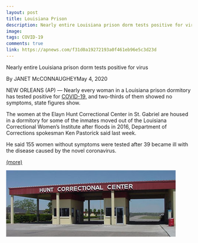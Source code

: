 ```yaml
---
layout: post
title: Louisiana Prison
description: Nearly entire Louisiana prison dorm tests positive for virus
image: 
tags: COVID-19
comments: true
link: https://apnews.com/f31d0a19272193a0f461eb96e5c3d23d
---
```

Nearly entire Louisiana prison dorm tests positive for virus

By JANET McCONNAUGHEYMay 4, 2020

NEW ORLEANS (AP) — Nearly every woman in a Louisiana prison dormitory
has tested positive for [COVID-19,](https://www.google.com/url?q=https%3A%2F%2Fapnews.com%2Ff46ba11bede71da4f20cc71a7532c007&sa=D&sntz=1&usg=AFQjCNFb0ixDNXL6qOdy5jaTC_s0qd_Rxg) and two-thirds of them showed no symptoms, state figures show.

The women at the Elayn Hunt Correctional Center in St. Gabriel are housed in a dormitory for some of the inmates moved out of the Louisiana Correctional Women’s Institute after floods in 2016, Department of Corrections spokesman Ken Pastorick said last week.

He said 155 women without symptoms were tested after 39 became ill with the disease caused by the novel coronavirus.

[(more)](https://apnews.com/f31d0a19272193a0f461eb96e5c3d23d)

![](/../../assets/images/post-images/louisianaprison/d334059f783f90d89259126d8cd23d6f.jpg)